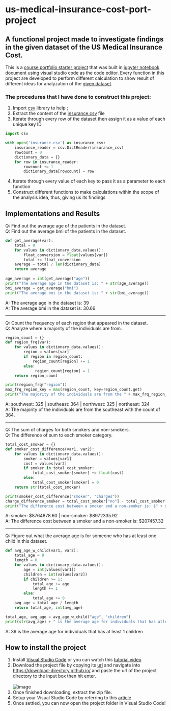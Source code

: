 # us-medical-insurance-cost-port-project

## A functional project made to investigate findings in the given dataset of the US Medical Insurance Cost.

This is a [course portfolio starter project](https://discuss.codecademy.com/c/project/portfolio-project-python-project/1908) that was built in [jupyter notebook](https://jupyter.org/) document using visual studio code as the code editor. Every function in this project are developed to perform different calculation to show result of different ideas for analyzation of the [given dataset](https://raw.githubusercontent.com/Irron21/us-medical-insurance-cost-data-analysis/main/us-medical-insurance-cost-project-files/insurance.csv).

### The procedures that I have done to construct this project:
1. Import [csv](https://docs.python.org/3/library/csv.html) library to help ;
2. Extract the content of the [insurance.csv](https://github.com/Irron21/us-medical-insurance-cost-data-analysis/blob/main/us-medical-insurance-cost-project-files/insurance.csv) file
3. Iterate through every row of the dataset then assign it as a value of each unique key ID
```python
import csv

with open('insurance.csv') as insurance_csv:
    insurance_reader = csv.DictReader(insurance_csv)
    rowcount = 0
    dictionary_data = {}
    for row in insurance_reader:
        rowcount += 1
        dictionary_data[rowcount] = row
```
4. Iterate through every value of each key to pass it as a parameter to each function
5. Construct different functions to make calculations within the scope of the analysis idea, thus, giving us its findings

## Implementations and Results
Q: Find out the average age of the patients in the dataset. <br>
Q: Find out the average bmi of the patients in the dataset.
```python
def get_average(var):
    total = 0
    for values in dictionary_data.values():
        float_conversion = float(values[var])
        total += float_conversion
    average = total / len(dictionary_data)
    return average
    
age_average = int(get_average("age"))
print("The average age in the dataset is: " + str(age_average))
bmi_average = get_average("bmi")
print("The average bmi in the dataset is: " + str(bmi_average))
```

A: The average age in the dataset is: 39 <br>
A: The average bmi in the dataset is: 30.66

---

Q: Count the frequency of each region that appeared in the dataset. <br>
Q: Analyze where a majority of the individuals are from.
```python
region_count = {}
def region_frq(var):
    for values in dictionary_data.values():
        region = values[var]
        if region in region_count:
            region_count[region] += 1
        else:
             region_count[region] = 1
    return region_count

print(region_frq("region"))
max_frq_region_key = max(region_count, key=region_count.get)
print("The majority of the individuals are from the " + max_frq_region_key + " with the count of " + str(max(region_count.values())))
```
A: southwest: 325 | southeast: 364 | northwest: 325 | northeast: 324 <br>
A: The majority of the individuals are from the southeast with the count of 364.

---

Q: The sum of charges for both smokers and non-smokers. <br>
Q: The difference of sum to each smoker category.
```python
total_cost_smoker = {}
def smoker_cost_difference(var1, var2):
    for values in dictionary_data.values():
        smoker = values[var1]
        cost = values[var2]
        if smoker in total_cost_smoker:
            total_cost_smoker[smoker] += float(cost)
        else:
            total_cost_smoker[smoker] = 0
    return str(total_cost_smoker)

print(smoker_cost_difference("smoker", "charges"))
charge_difference_smoker = total_cost_smoker["no"] - total_cost_smoker["yes"]
print("The difference cost between a smoker and a non-smoker is: $" + str(charge_difference_smoker))
```
A: smoker: $8764878.60 | non-smoker: $8972335.92 <br>
A: The difference cost between a smoker and a non-smoker is: $207457.32

---

Q: Figure out what the average age is for someone who has at least one child in this dataset.
```python
def avg_age_w_child(var1, var2):
    total_age = 0
    length = 0
    for values in dictionary_data.values():
        age = int(values[var1])
        children = int(values[var2])
        if children >= 1:
            total_age += age
            length += 1
        else:
            total_age += 0
    avg_age = total_age / length
    return total_age, int(avg_age)

total_age, avg_age = avg_age_w_child("age", "children")
print(str(avg_age) + " is the average age for individuals that has atleast 1 children")
```
A: 39 is the average age for individuals that has at least 1 children

## How to install the project
1. Install [Visual Studio Code](https://code.visualstudio.com/) or you can watch this [tutorial video](https://www.youtube.com/watch?v=JPZsB_6yHVo)
2. Download the project file by copying its [url](https://github.com/Irron21/us-medical-insurance-cost-data-analysis/tree/main/python-portfolio-project-starter-files) and navigate into https://download-directory.github.io/ and paste the url of the project directory to the input box then hit enter. <br><br>
![image](https://user-images.githubusercontent.com/106497944/226794192-f87e4e3d-9f03-401c-9ac3-28afbe8e9a84.png)
3. Once finished downloading, extract the zip file.
4. Setup your Visual Studio Code by referring to this [article](https://code.visualstudio.com/docs/datascience/jupyter-notebooks#_setting-up-your-environment)
5. Once settled, you can now open the project folder in Visual Studio Code!

